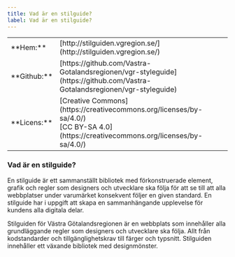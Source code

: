 ```yaml
---
title: Vad är en stilguide?
label: Vad är en stilguide?
---
```


<table>
<tr><td>**Hem:**</td><td>[http://stilguiden.vgregion.se/](http://stilguiden.vgregion.se/)</td></tr>
<tr><td>**Github:**</td><td>[https://github.com/Vastra-Gotalandsregionen/vgr-styleguide](https://github.com/Vastra-Gotalandsregionen/vgr-styleguide)</td></tr>
<tr><td>**Licens:**</td><td>[Creative Commons](https://creativecommons.org/licenses/by-sa/4.0/)<br>[CC BY-SA 4.0](https://creativecommons.org/licenses/by-sa/4.0/)</td></tr>
</table>

### Vad är en stilguide?

En stilguide är ett sammanställt bibliotek med förkonstruerade element, grafik och regler som designers och utvecklare ska följa för att se till att alla webbplatser under varumärket konsekvent följer en given standard. En stilguide har i uppgift att skapa en sammanhängande upplevelse för kundens alla digitala delar.

Stilguiden för Västra Götalandsregionen är en webbplats som innehåller alla grundläggande regler som designers och utvecklare ska följa. Allt från kodstandarder och tillgänglighetskrav till färger och typsnitt. Stilguiden innehåller ett växande bibliotek med designmönster.
